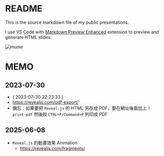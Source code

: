 # README

This is the source markdown file of my public presentations.

I use VS Code with [Markdown Preview Enhanced](https://marketplace.visualstudio.com/items?itemName=shd101wyy.markdown-preview-enhanced) extension to preview and generate HTML slides.

![mume](https://i.imgur.com/ifC1SVx.png)

# MEMO

## 2023-07-30

- ( 2023-07-30 22:23:33 )
- https://revealjs.com/pdf-export/
- 備忘：如果要把 `Reveal.js` 的 HTML 另存成 PDF，要在網址後面加上 `?print-pdf` 然後按 `CTRL+P/Command+P` 列印成 PDF

## 2025-06-08

- `Reveal.js` 的動畫效果 Animation
  - https://revealjs.com/fragments/
